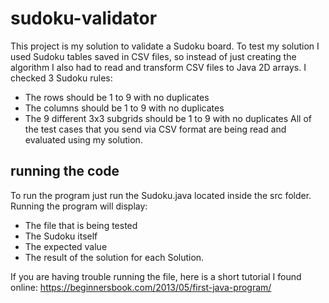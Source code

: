 # sudoku-validator
This project is my solution to validate a Sudoku board. To test my solution I used Sudoku tables saved in CSV files, so instead of just creating the algorithm I also had
to read and transform CSV files to Java 2D arrays. I checked 3 Sudoku rules: 
- The rows should be 1 to 9 with no duplicates
- The columns should be 1 to 9 with no duplicates
- The 9 different 3x3 subgrids should be 1 to 9 with no duplicates
All of the test cases that you send via CSV format are being read and evaluated using my solution.

## running the code
To run the program just run the Sudoku.java located inside the src folder. Running the program will display: 
- The file that is being tested 
- The Sudoku itself 
- The expected value 
- The result of the solution
for each Solution.

If you are having trouble running the file, here is a short tutorial I found online:
https://beginnersbook.com/2013/05/first-java-program/
